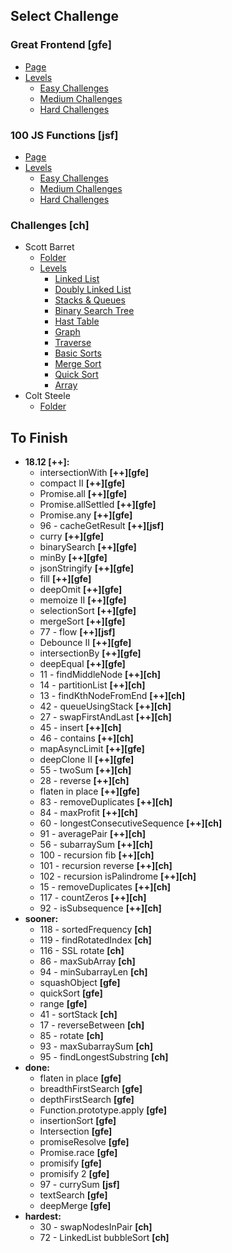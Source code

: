 ## Select Challenge

### Great Frontend [gfe]

-   [Page](https://www.greatfrontend.com/prepare)
-   [Levels](https://wheelofnames.com/j6k-rbs)
    -   [Easy Challenges](https://wheelofnames.com/5vr-crv)
    -   [Medium Challenges](https://wheelofnames.com/nwh-f7a)
    -   [Hard Challenges](https://wheelofnames.com/gfw-3jv)

### 100 JS Functions [jsf]

-   [Page](https://www.100jsfunctions.com/exercises)
-   [Levels](https://wheelofnames.com/j6k-rbs)
    -   [Easy Challenges](https://wheelofnames.com/3ba-d6s)
    -   [Medium Challenges](https://wheelofnames.com/38u-urz)
    -   [Hard Challenges](https://wheelofnames.com/wpm-kk7)

### Challenges [ch]

-   Scott Barret
    -   [Folder](/challenges//Scott%20Barrett%20-%20DSA/)
    -   [Levels](https://wheelofnames.com/gqm-58f)
        -   [Linked List](https://wheelofnames.com/awm-3up)
        -   [Doubly Linked List](https://wheelofnames.com/bak-68v)
        -   [Stacks & Queues](https://wheelofnames.com/nrf-xwc)
        -   [Binary Search Tree](https://wheelofnames.com/ytv-t46)
        -   [Hast Table](https://wheelofnames.com/9mx-adf)
        -   [Graph](https://wheelofnames.com/zvn-cqe)
        -   [Traverse](https://wheelofnames.com/q5v-emv)
        -   [Basic Sorts](https://wheelofnames.com/njs-g29)
        -   [Merge Sort](https://wheelofnames.com/bty-cdz)
        -   [Quick Sort](https://wheelofnames.com/aa6-ffe)
        -   [Array](https://wheelofnames.com/efx-kn2)
-   Colt Steele
    -   [Folder](/challenges/Colt%20Steele%20-%20DSA/)

## To Finish

-   **18.12 [++]:**
    -   intersectionWith **[++][gfe]**
    -   compact II **[++][gfe]**
    -   Promise.all **[++][gfe]**
    -   Promise.allSettled **[++][gfe]**
    -   Promise.any **[++][gfe]**
    -   96 - cacheGetResult **[++][jsf]**
    -   curry **[++][gfe]**
    -   binarySearch **[++][gfe]**
    -   minBy **[++][gfe]**
    -   jsonStringify **[++][gfe]**
    -   fill **[++][gfe]**
    -   deepOmit **[++][gfe]**
    -   memoize II **[++][gfe]**
    -   selectionSort **[++][gfe]**
    -   mergeSort **[++][gfe]**
    -   77 - flow **[++][jsf]**
    -   Debounce II **[++][gfe]**
    -   intersectionBy **[++][gfe]**
    -   deepEqual **[++][gfe]**
    -   11 - findMiddleNode **[++][ch]**
    -   14 - partitionList **[++][ch]**
    -   13 - findKthNodeFromEnd **[++][ch]**
    -   42 - queueUsingStack **[++][ch]**
    -   27 - swapFirstAndLast **[++][ch]**
    -   45 - insert **[++][ch]**
    -   46 - contains **[++][ch]**
    -   mapAsyncLimit **[++][gfe]**
    -   deepClone II **[++][gfe]**
    -   55 - twoSum **[++][ch]**
    -   28 - reverse **[++][ch]**
    -   flaten in place **[++][gfe]**
    -   83 - removeDuplicates **[++][ch]**
    -   84 - maxProfit **[++][ch]**
    -   60 - longestConsecutiveSequence **[++][ch]**
    -   91 - averagePair **[++][ch]**
    -   56 - subarraySum **[++][ch]**
    -   100 - recursion fib **[++][ch]**
    -   101 - recursion reverse **[++][ch]**
    -   102 - recursion isPalindrome **[++][ch]**
    -   15 - removeDuplicates **[++][ch]**
    -   117 - countZeros **[++][ch]**
    -   92 - isSubsequence **[++][ch]**
-   **sooner:**
    -   118 - sortedFrequency **[ch]**
    -   119 - findRotatedIndex **[ch]**
    -   116 - SSL rotate **[ch]**
    -   86 - maxSubArray **[ch]**
    -   94 - minSubarrayLen **[ch]**
    -   squashObject **[gfe]**
    -   quickSort **[gfe]**
    -   range **[gfe]**
    -   41 - sortStack **[ch]**
    -   17 - reverseBetween **[ch]**
    -   85 - rotate **[ch]**
    -   93 - maxSubarraySum **[ch]**
    -   95 - findLongestSubstring **[ch]**
-   **done:**
    -   flaten in place **[gfe]**
    -   breadthFirstSearch **[gfe]**
    -   depthFirstSearch **[gfe]**
    -   Function.prototype.apply **[gfe]**
    -   insertionSort **[gfe]**
    -   Intersection **[gfe]**
    -   promiseResolve **[gfe]**
    -   Promise.race **[gfe]**
    -   promisify **[gfe]**
    -   promisify 2 **[gfe]**
    -   97 - currySum **[jsf]**
    -   textSearch **[gfe]**
    -   deepMerge **[gfe]**
-   **hardest:**
    -   30 - swapNodesInPair **[ch]**
    -   72 - LinkedList bubbleSort **[ch]**
